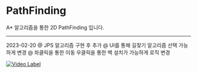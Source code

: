 # PathFinding
A* 알고리즘을 통한 2D PathFinding 입니다.

----------------------------------------------------------------------------------------------
2023-02-20
@ JPS 알고리즘 구현 후 추가
@ UI를 통해 길찾기 알고리즘 선택 가능하게 변경
@ 좌클릭을 통한 이동 우클릭을 통한 벽 설치가 가능하게 로직 변경

[![Video Label](http://img.youtube.com/vi/YgpAZKY0zOk/0.jpg)](https://youtu.be/YgpAZKY0zOk)
